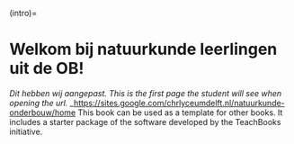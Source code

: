(intro)=
# Welkom bij natuurkunde leerlingen uit de OB! 

_Dit hebben wij aangepast. This is the first page the student will see when opening the url._
_https://sites.google.com/chrlyceumdelft.nl/natuurkunde-onderbouw/home
This book can be used as a template for other books. It includes a starter package of the software developed by the TeachBooks initiative.

[
](https://www.youtubeeducation.com/watch?v=1VUp4kKQufU)
